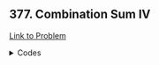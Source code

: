 <h2>377. Combination Sum IV</h2>

[Link to Problem](https://leetcode.com/problems/combination-sum-iv)

<details><summary>Codes</summary>

```java
import java.util.Arrays;

public class LC377 {
    public int dp(int[] nums, int target, int[] cache) {
        if (target == 0) return 1;
        if (cache[target] != -1) return cache[target];

        int answer = 0;
        for (int num : nums) {
            if (num <= target) {
                answer += dp(nums, target - num, cache);
            }
        }

        return cache[target] = answer;
    }

    public int combinationSum4(int[] nums, int target) {
        int[] cache = new int[target + 1];
        Arrays.fill(cache, -1);
        return dp(nums, target, cache);
    }
}
```

</details>
